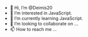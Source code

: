 - 👋 Hi, I’m @Deimis20
- 👀 I’m interested in JavaScript.
- 🌱 I’m currently learning JavaScript.
- 💞️ I’m looking to collaborate on ...
- 📫 How to reach me ...

<!---
Deimis20/Deimis20 is a ✨ special ✨ repository because its `README.md` (this file) appears on your GitHub profile.
You can click the Preview link to take a look at your changes.
--->
